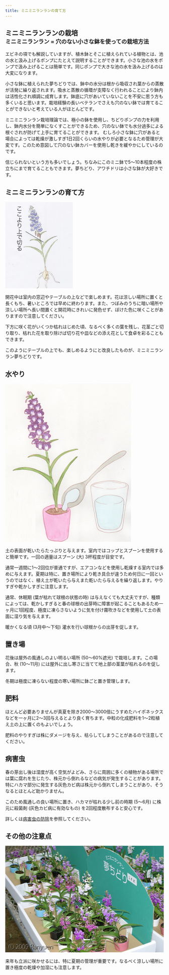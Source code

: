 ```yaml
---
title: ミニミニランランの育て方
---
```

## ミニミニランランの栽培<br /><small>ミニミニランラン = 穴のない小さな鉢を使っての栽培方法</small>
エビネの項でも解説していますが、植木鉢とそこに植えられている植物とは、池の水と汲み上げるポンプにたとえて説明することができます。小さな池の水をポンプで汲み上げることは簡単です。同じポンプで大きな池の水を汲み上げるのは大変になります。

小さな鉢に植えられた夢ちどりでは、鉢中の水分は根から吸収され葉からの蒸散が活発に繰り返されます。吸水と蒸散の循環が支障なく行われることにより鉢内は活性化され順調に成育します。鉢底に穴があいていないことを不安に思う方も多くいると思います。栽培経験の長いベテランでさえも穴のない鉢では育てることができないと考えている人がほとんどです。

ミニミニランラン栽培理論では、極小の鉢を使用し、ちどりポンプの力を利用し、鉢内水分を簡単になくすことができるため、穴のない鉢でも水分過多による根ぐされが防げて上手に育てることができます。 むしろ小さな鉢に穴があると場合によっては乾燥が激しすぎ1日2回くらいの水やりが必要となるため管理が大変です。このため意図して穴のない鉢カバーを使用し乾きを緩やかにしているのです。

信じられないという方も多いでしょう。ちなみにこのミニ鉢で5～10本程度の株立ちにまで育てることもできます。夢ちどり、アワチドリは小さな鉢が大好きです。

## ミニミニランランの育て方
![アワチドリ / 夢ちどり (Ponerorchis) - Ranyuen](/assets/images/growings_sc1.jpg)

開花中は室内の窓辺やテーブルの上などで楽しめます。花は涼しい場所に置くと長くもち、暑いところでは早めに終わります。また、つぼみのうちに暗い場所や涼しい場所へ長い間置くと開花時にきれいに発色せず、ぼけた色に咲くことがありますので注意してください。

下方に咲く花がいくつか枯れはじめた頃、なるべく多くの葉を残し、花茎ごと切り取り、枯れた花を取り除けば切り花や皿などの添え花として食卓を彩ることもできます。

このようにテーブルの上でも、楽しめるようにと改良したものが、ミニミニランラン夢ちどりです。

## 水やり
![アワチドリ / 夢ちどり (Ponerorchis) - Ranyuen](/assets/images/growings_sc2.jpg)

土の表面が乾いたらたっぷりと与えます。室内ではコップとスプーンを使用すると簡単です。一回の適量はスプーン (大) 3杯程度が目安です。

通常一週間に1～2回位が普通ですが、エアコンなどを使用し乾燥する室内では多めに与えます。夏期は特に、置き場所により乾き具合が違うため何日に一回というのではなく、植え土が乾いたら与えまた乾いたら与えるを繰り返します。やりすぎや乾かしすぎに注意します。

通常、休眠期 (葉が枯れて球根の状態の時) は与えなくても大丈夫ですが、種類によっては、乾かしすぎると春の球根の出芽時に障害が起こることもあるため一ヶ月に1回程度、極度に凍らさないように気を付け霧吹きなどを使用して土の表面に湿り気を与えます。

暖かくなる頃 (3月中～下旬) 灌水を行い球根からの出芽を促します。

## 置き場
花後は屋外の風通しのよい明るい場所 (50～60%遮光) で栽培します。この場合、秋 (10～11月) には屋外に出し寒さに当てて地上部の茎葉が枯れるのを促します。

冬期は極度に凍らない程度の寒い場所に鉢ごと置き管理します。

## 肥料
ほとんど必要ありませんが真夏を除き2000～3000倍にうすめたハイポネックスなどを一ヶ月に2～3回与えるとより良く育ちます。中粒の化成肥料を1～2粒植え土の上に置くのもよいでしょう。

肥料のやりすぎは株にダメージを与え、枯らしてしまうことがあるので注意してください。

## 病害虫
春の芽出し後は湿度が高く空気がよどみ、さらに周囲に多くの植物がある場所では葉に腐れを生じたり、株元から倒れるなどの病気が発生することがあります。特にハカマ部分に発生する灰色カビ病は株元から倒れてしまうことがあり、そうなるとほとんど助かりません。

このため風通しの良い場所に置き、ハカマが枯れる少し前の時期 (5～6月) に株元に殺菌剤 (灰色カビ病に有効なもの) を2回程度散布すると安心です。

詳しくは[病害虫の防除](growings/ponerorchis/growings_controlling_pests_of_ponerorchis)を参照してください。

## その他の注意点
![アワチドリ / 夢ちどり (Ponerorchis) - Ranyuen](/assets/images/growings_IMG_2136.jpg)

来年も立派に咲かせるには、特に夏期の管理が重要です。なるべく涼しい場所に置き極度の乾燥や加湿にも注意します。
